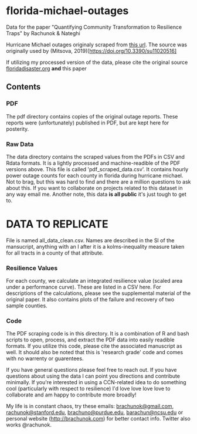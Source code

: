# florida-michael-outages
Data for the paper "Quantifying Community Transformation to Resilience Traps" by Rachunok &amp; Nateghi

Hurricane Michael outages originaly scraped from [this url](https://maps.floridadisaster.org/outage_reports/michael/). The source was originally used by (Mitsova, 2019)[https://doi.org/10.3390/su11020516] 

If utilizing my processed version of the data, please cite the original source [floridadisaster.org](floridadisaster.org) **and** this paper 

## Contents

### PDF 
The pdf directory contains copies of the original outage reports. These reports were (unfortunately) published in PDF, but are kept here for posterity. 

### Raw Data
The data directory contains the scraped values from the PDFs in CSV and Rdata formats. It is a lightly processed and machine-readible of the PDF versions above. This file is called 'pdf_scraped_data.csv'. It contains hourly power outage counts for each county in florida during hurricane michael. Not to brag, but this was hard to find and there are a million questions to ask about this. If you want to collaborate on projects related to this dataset in any way email me. Another note, this data **is all public** it's just tough to get to. 

# DATA TO REPLICATE
File is named all_data_clean.csv. Names are described in the SI of the mansucript, anything with an I after it is a kolms-inequality measure taken for all tracts in a county of that attribute. 

### Resilience Values
For each county, we calculate an integrated resilience value (scaled area under a performance curve). These are listed in a CSV here. For descriptions of the calculations, please see the supplemental material of the original paper. It also contains plots of the failure and recovery of two sample counties. 

### Code
The PDF scraping code is in this directory. It is a combination of R and bash scripts to open, process, and extract the PDF data into easily readible formats. If you utilize this code, please cite the associated manuscript as well. It should also be noted that this is 'research grade' code and comes with no warrenty or guarentees. 

If you have general questions please feel free to reach out. If you have questions about using the data I can point you directions and contribute minimally. If you're interested in using a CCN-related idea to do something cool (particularly with respect to resilience) I'd love love love love to collaborate and am happy to contribute more broadly! 

My life is in constant chaos, try these emails: brachunok@gmail.com, rachunok@stanford.edu, brachuno@purdue.edu, barachun@ncsu.edu or personal website (http://brachunok.com) for better contact info. Twitter also works @rachunok.


